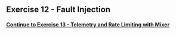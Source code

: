 ## Exercise 12 - Fault Injection

#### [Continue to Exercise 13 - Telemetry and Rate Limiting with Mixer](../exercise-13/README.md)
